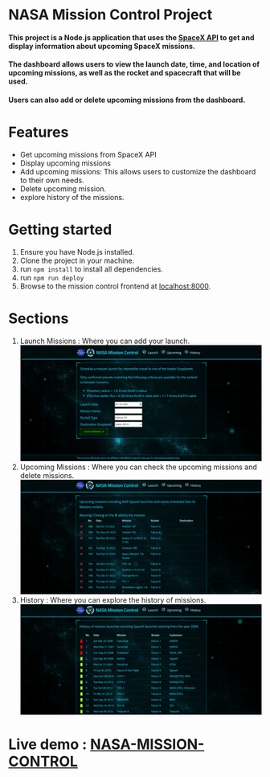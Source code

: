 # NASA Mission Control Project
#### This project is a Node.js application that uses the [SpaceX API](https://docs.spacexdata.com/) to get and display information about upcoming SpaceX missions. 
#### The dashboard allows users to view the launch date, time, and location of upcoming missions, as well as the rocket and spacecraft that will be used. 
#### Users can also add or delete upcoming missions from the dashboard.

# Features

* Get upcoming missions from SpaceX API
* Display upcoming missions
* Add upcoming missions: This allows users to customize the dashboard to their own needs.
* Delete upcoming mission.
* explore history of the missions.

# Getting started 

1. Ensure you have Node.js installed.
2. Clone the project in your machine.
3. run `npm install` to install all dependencies.
4. run `npm run deploy`
5. Browse to the mission control frontend at [localhost:8000](http://localhost:8000).

# Sections

1. Launch Missions : Where you can add your launch.
 ![Launch section](https://github.com/AbdelrahmanAbdelfattah/NASA-API/blob/master/Pictures/Screenshot%202023-09-14%20073751.png)
2. Upcoming Missions : Where you can check the upcoming missions and delete missions.
 ![upcoming section](https://github.com/AbdelrahmanAbdelfattah/NASA-API/blob/master/Pictures/Screenshot%202023-09-14%20073834.png)
3. History : Where you can explore the history of missions.
 ![history section](https://github.com/AbdelrahmanAbdelfattah/NASA-API/blob/master/Pictures/Screenshot%202023-09-14%20073906.png)
 


# Live demo : [NASA-MISSION-CONTROL](http://51.20.10.147:8000/)


   



